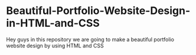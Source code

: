 # Beautiful-Portfolio-Website-Design-in-HTML-and-CSS
Hey guys in this repository we are going to make a beautiful portfolio website design by using HTML and CSS
